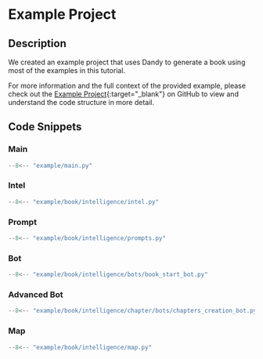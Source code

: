 # Example Project

## Description

We created an example project that uses Dandy to generate a book using most of the examples in this tutorial.

For more information and the full context of the provided example, 
please check out the [Example Project](https://github.com/stratusadv/dandy/tree/main/example){:target="_blank"}
on GitHub to view and understand the code structure in more detail.


## Code Snippets

### Main

```py title="example/main.py"
--8<-- "example/main.py"
```

### Intel

```py title="example/book/intelligence/intel.py"
--8<-- "example/book/intelligence/intel.py"
```

### Prompt

```py title="example/book/intelligence/prompts.py"
--8<-- "example/book/intelligence/prompts.py"
```

### Bot

```py title="example/book/intelligence/bots/book_start_llm_bot.py"
--8<-- "example/book/intelligence/bots/book_start_bot.py"
```

### Advanced Bot

```py title="example/book/intelligence/chapter/bots/chapters_creation_bot.py"
--8<-- "example/book/intelligence/chapter/bots/chapters_creation_bot.py"
```

### Map

```py title="example/book/intelligence/map.py"
--8<-- "example/book/intelligence/map.py"
```
